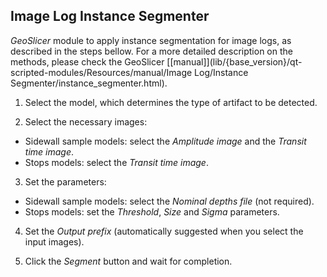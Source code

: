 ## Image Log Instance Segmenter

_GeoSlicer_ module to apply instance segmentation for image logs, as described in the steps bellow. For a more detailed description on the methods, please check the GeoSlicer [[manual]](lib/{base_version}/qt-scripted-modules/Resources/manual/Image Log/Instance Segmenter/instance_segmenter.html).

1. Select the model, which determines the type of artifact to be detected.

2. Select the necessary images:

- Sidewall sample models: select the _Amplitude image_ and the _Transit time image_.
- Stops models: select the _Transit time image_.

3. Set the parameters:

- Sidewall sample models: select the _Nominal depths file_ (not required).
- Stops models: set the _Threshold_, _Size_ and _Sigma_ parameters.

4. Set the _Output prefix_ (automatically suggested when you select the input images).

5. Click the _Segment_ button and wait for completion.